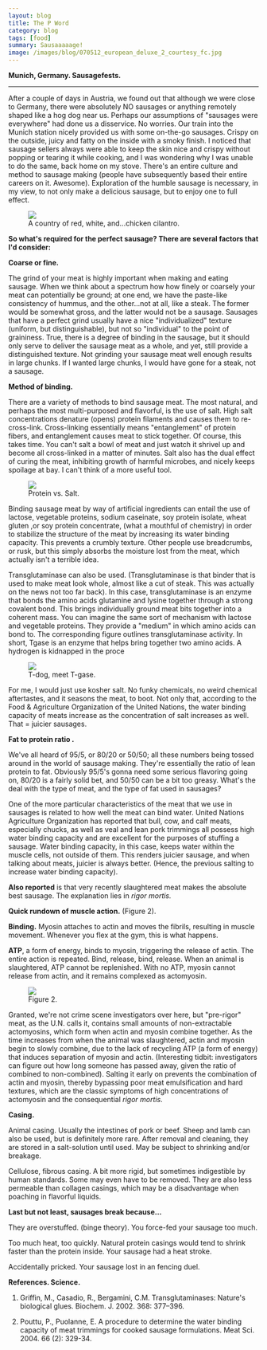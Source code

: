 ```yaml
---
layout: blog
title: The P Word
category: blog
tags: [food]  
summary: Sausaaaaage!
image: /images/blog/070512_european_deluxe_2_courtesy_fc.jpg
---
```


**Munich, Germany. Sausagefests.**

---

After a couple of days in Austria, we found out that although we were close to Germany, there were absolutely NO sausages or anything remotely shaped like a hog dog near us. Perhaps our assumptions of "sausages were everywhere" had done us a disservice. No worries. Our train into the Munich station nicely provided us with some on-the-go sausages. Crispy on the outside, juicy and fatty on the inside with a smoky finish. I noticed that sausage sellers always were able to keep the skin nice and crispy without popping or tearing it while cooking, and I was wondering why I was unable to do the same, back home on my stove. There's an entire culture and method to sausage making (people have subsequently based their entire careers on it. Awesome). Exploration of the humble sausage is necessary, in my view, to not only make a delicious sausage, but to enjoy one to full effect.

<figure>
    <img src="/images/blog/070512_european_deluxe_2_courtesy_fc.jpg"></img>
    <figcaption>A country of red, white, and...chicken cilantro.</figcaption>
</figure>

**So what's required for the perfect sausage? There are several factors that I'd consider:**

**Coarse or fine.**

The grind of your meat is highly important when making and eating sausage. When we think about a spectrum how how finely or coarsely your meat can potentially be ground; at one end, we have the paste-like consistency of hummus, and the other...not at all, like a steak. The former would be somewhat gross, and the latter would not be a sausage. Sausages that have a perfect grind usually have a nice "individualized" texture (uniform, but distinguishable), but not so "individual" to the point of graininess. True, there is a degree of binding in the sausage, but it should only serve to deliver the sausage meat as a whole, and yet, still provide a distinguished texture. Not grinding your sausage meat well enough results in large chunks. If I wanted large chunks, I would have gone for a steak, not a sausage.

**Method of binding.**

There are a variety of methods to bind sausage meat. The most natural, and perhaps the most multi-purposed and flavorful, is the use of salt. High salt concentrations denature (opens) protein filaments and causes them to re-cross-link. Cross-linking essentially means "entanglement" of protein fibers, and entanglement causes meat to stick together. Of course, this takes time. You can't salt a bowl of meat and just watch it shrivel up and become all cross-linked in a matter of minutes. Salt also has the dual effect of curing the meat, inhibiting growth of harmful microbes, and nicely keeps spoilage at bay. I can't think of a more useful tool.

<figure>
    <img src="/images/blog/082412_salt_proteins_courtesy_fc.jpg"></img>
    <figcaption>Protein vs. Salt.</figcaption>
</figure>

Binding sausage meat by way of artificial ingredients can entail the use of lactose, vegetable proteins, sodium caseinate, soy protein isolate, wheat gluten ,or soy protein concentrate, (what a mouthful of chemistry) in order to stabilize the structure of the meat by increasing its water binding capacity. This prevents a crumbly texture. Other people use breadcrumbs, or rusk, but this simply absorbs the moisture lost from the meat, which actually isn't a terrible idea.

Transglutaminase can also be used. (Transglutaminase is that binder that is used to make meat look whole, almost like a cut of steak. This was actually on the news not too far back). In this case, transglutaminase is an enzyme that bonds the amino acids glutamine and lysine together through a strong covalent bond. This brings individually ground meat bits together into a coherent mass. You can imagine the same sort of mechanism with lactose and vegetable proteins. They provide a "medium" in which amino acids can bond to. The corresponding figure outlines transglutaminase activity. In short, Tgase is an enzyme that helps bring together two amino acids. A hydrogen is kidnapped in the proce

<figure>
    <img src="/images/blog/082412_transglutaminase_courtesy_fc.jpg"></img>
    <figcaption> T-dog, meet T-gase.</figcaption>
</figure>

For me, I would just use kosher salt. No funky chemicals, no weird chemical aftertastes, and it seasons the meat, to boot. Not only that, according to the Food & Agriculture Organization of the United Nations, the water binding capacity of meats increase as the concentration of salt increases as well. That = juicier sausages.

**Fat to protein ratio .**

We've all heard of 95/5, or 80/20 or 50/50; all these numbers being tossed around in the world of sausage making. They're essentially the ratio of lean protein to fat. Obviously 95/5's gonna need some serious flavoring going on, 80/20 is a fairly solid bet, and 50/50 can be a bit too greasy. What's the deal with the type of meat, and the type of fat used in sausages?

One of the more particular characteristics of the meat that we use in sausages is related to how well the meat can bind water. United Nations Agriculture Organization has reported that bull, cow, and calf meats, especially chucks, as well as veal and lean pork trimmings all possess high water binding capacity and are excellent for the purposes of stuffing a sausage. Water binding capacity, in this case, keeps water within the muscle cells, not outside of them. This renders juicier sausage, and when talking about meats, juicier is always better. (Hence, the previous salting to increase water binding capacity).

**Also reported** is that very recently slaughtered meat makes the absolute best sausage. The explanation lies in *rigor mortis.*

**Quick rundown of muscle action.** (Figure 2).

**Binding.** Myosin attaches to actin and moves the fibrils, resulting in muscle movement. Whenever you flex at the gym, this is what happens.

**ATP**, a form of energy, binds to myosin, triggering the release of actin. The entire action is repeated. Bind, release, bind, release. When an animal is slaughtered, ATP cannot be replenished. With no ATP, myosin cannot release from actin, and it remains complexed as actomyosin.

<figure>
    <img src="/images/blog/082412_actomyosin_courtesy_fc.jpg"></img>
    <figcaption>Figure 2.</figcaption>
</figure>

Granted, we're not crime scene investigators over here, but "pre-rigor" meat, as the U.N. calls it, contains small amounts of non-extractable actomyosins, which form when actin and myosin combine together. As the time increases from when the animal was slaughtered, actin and myosin begin to slowly combine, due to the lack of recycling ATP (a form of energy) that induces separation of myosin and actin. (Interesting tidbit: investigators can figure out how long someone has passed away, given the ratio of combined to non-combined). Salting it early on prevents the combination of actin and myosin, thereby bypassing poor meat emulsification and hard textures, which are the classic symptoms of high concentrations of actomyosin and the consequential _rigor mortis_.

**Casing.**

Animal casing. Usually the intestines of pork or beef. Sheep and lamb can also be used, but is definitely more rare. After removal and cleaning, they are stored in a salt-solution until used. May be subject to shrinking and/or breakage.

Cellulose, fibrous casing. A bit more rigid, but sometimes indigestible by human standards. Some may even have to be removed. They are also less permeable than collagen casings, which may be a disadvantage when poaching in flavorful liquids.

**Last but not least, sausages break because...**

They are overstuffed. (binge theory). You force-fed your sausage too much.

Too much heat, too quickly. Natural protein casings would tend to shrink faster than the protein inside. Your sausage had a heat stroke.

Accidentally pricked. Your sausage lost in an fencing duel.

**References. Science.**

1. Griffin, M., Casadio, R., Bergamini, C.M. Transglutaminases: Nature's biological glues. Biochem. J. 2002. 368: 377–396.

2. Pouttu, P., Puolanne, E. A procedure to determine the water binding capacity of meat trimmings for cooked sausage formulations. Meat Sci. 2004. 66 (2): 329-34.
